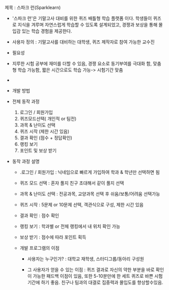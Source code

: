 
제목 : 스파크 런(Sparklearn)

- '스파크 런'은 기말고사 대비를 위한 퀴즈 배틀형 학습 플랫폼 이다. 학생들이 퀴즈로 지식을 겨루며 자연스럽게 학습할 수 있도록 설계되었고, 경쟁과 보상을 통해 몰입감 있는 학습 경험을 제공한다.
-  사용자 정의 : 기말고사를 대비하는 대학생, 퀴즈 제작자로 참여 가능한 교수진

- 필요성
- 지루한 시험 공부에 재미를 더할 수 있음, 경쟁 요소로 동기부여를 극대화 함, 맞춤형 학습 가능함, 짧은 시간으로도 학습 가능-> 시험기간 맞춤
- 
- 개발 방법
- 전체 동작 과정
	1. 로그인 / 회원가입
	2. 퀴즈모드선택( 개인적 or 팀전)
	3. 과목 & 난이도 선택
	4. 퀴즈 시작 (제한 시간 있음)
	5. 결과 확인 (점수 + 정답확인)
	6. 랭킹 보기
	7. 포인트 및 보상 받기
- 동작 과정 설명
	- .로그인 / 회원가입 : 닉네임으로 빠르게 가입하여 학과 & 학년만 선택하면 됨
	- 퀴즈 모드 선택 : 혼자 풀지 친구 초대해서 같이 풀지 선택
	- 과목 & 난이도 선택 : 전공과목, 교양과목 선택 후 쉬움/보통/어려움 선택가능
	- 퀴즈 시작 : 5문제 or 10문제 선택, 객관식으로 구성, 제한 시간 있음
	- 결과 확인 : 점수 확인
	- 랭킹 보기 : 학과별 or 전체 랭킹에서 내 위치 확인 가능
	- 보상 받기 : 점수에 따라 포인트 획득
	
	- 개발 프로그램의 이점
		 -   사용자는 누구인가?  : 대학교 재학생, 스터디그룹/동아리 구성원
		 
		 - 그 사용자가 얻을 수 있는 이점 : 퀴즈 결과로 자신의 약한 부분을 바로 확인이 가능한 패드백 이점이 있음, 또한 5-10분만에 한 세트 퀴즈로 바쁜 시험기간에 하기 좋음. 친구나 팀과의 대결로 집중력과 몰입도를 향상할수있음.


